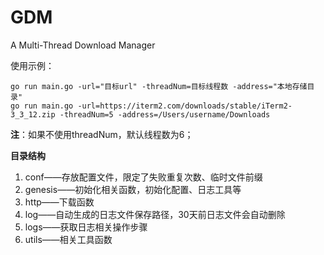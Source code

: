 # GDM
A Multi-Thread Download Manager

使用示例：

```
go run main.go -url="目标url" -threadNum=目标线程数 -address="本地存储目录"
go run main.go -url=https://iterm2.com/downloads/stable/iTerm2-3_3_12.zip -threadNum=5 -address=/Users/username/Downloads
```

**注**：如果不使用threadNum，默认线程数为6；

**目录结构**
1. conf——存放配置文件，限定了失败重复次数、临时文件前缀
2. genesis——初始化相关函数，初始化配置、日志工具等
3. http——下载函数
4. log——自动生成的日志文件保存路径，30天前日志文件会自动删除
5. logs——获取日志相关操作步骤
6. utils——相关工具函数
